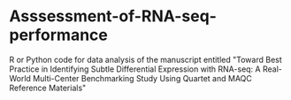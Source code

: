 # Asssessment-of-RNA-seq-performance
R or Python code for data analysis of the manuscript entitled "Toward Best Practice in Identifying Subtle Differential Expression with RNA-seq: A Real-World Multi-Center Benchmarking Study Using Quartet and MAQC Reference Materials"
